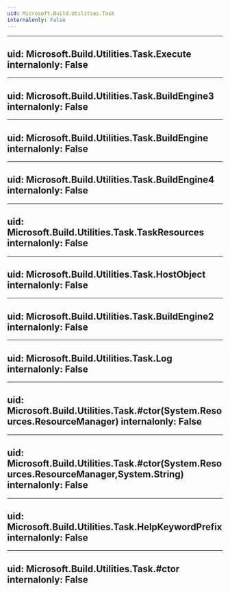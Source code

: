 ```yaml
---
uid: Microsoft.Build.Utilities.Task
internalonly: False
---
```


---
uid: Microsoft.Build.Utilities.Task.Execute
internalonly: False
---

---
uid: Microsoft.Build.Utilities.Task.BuildEngine3
internalonly: False
---

---
uid: Microsoft.Build.Utilities.Task.BuildEngine
internalonly: False
---

---
uid: Microsoft.Build.Utilities.Task.BuildEngine4
internalonly: False
---

---
uid: Microsoft.Build.Utilities.Task.TaskResources
internalonly: False
---

---
uid: Microsoft.Build.Utilities.Task.HostObject
internalonly: False
---

---
uid: Microsoft.Build.Utilities.Task.BuildEngine2
internalonly: False
---

---
uid: Microsoft.Build.Utilities.Task.Log
internalonly: False
---

---
uid: Microsoft.Build.Utilities.Task.#ctor(System.Resources.ResourceManager)
internalonly: False
---

---
uid: Microsoft.Build.Utilities.Task.#ctor(System.Resources.ResourceManager,System.String)
internalonly: False
---

---
uid: Microsoft.Build.Utilities.Task.HelpKeywordPrefix
internalonly: False
---

---
uid: Microsoft.Build.Utilities.Task.#ctor
internalonly: False
---
